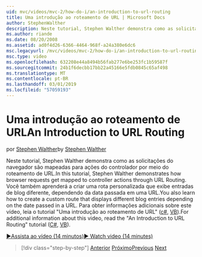```yaml
---
uid: mvc/videos/mvc-2/how-do-i/an-introduction-to-url-routing
title: Uma introdução ao roteamento de URL | Microsoft Docs
author: StephenWalther
description: Neste tutorial, Stephen Walther demonstra como as solicitações do navegador são mapeadas para ações do controlador por meio do roteamento de URL. Você também aprenderá a criar uma cust...
ms.author: riande
ms.date: 08/20/2008
ms.assetid: ad0f4d26-6366-4464-968f-a24a380e6dc6
msc.legacyurl: /mvc/videos/mvc-2/how-do-i/an-introduction-to-url-routing
msc.type: video
ms.openlocfilehash: 632208e44a8494b56fab277e6be253fc1b59587f
ms.sourcegitcommit: 24b1f6decbb17bb22a45166e5fdb0845c65af498
ms.translationtype: MT
ms.contentlocale: pt-BR
ms.lasthandoff: 03/01/2019
ms.locfileid: "57059193"
---
```

<a name="an-introduction-to-url-routing"></a><span data-ttu-id="e1dc7-104">Uma introdução ao roteamento de URL</span><span class="sxs-lookup"><span data-stu-id="e1dc7-104">An Introduction to URL Routing</span></span>
====================
<span data-ttu-id="e1dc7-105">por [Stephen Walther](https://github.com/StephenWalther)</span><span class="sxs-lookup"><span data-stu-id="e1dc7-105">by [Stephen Walther](https://github.com/StephenWalther)</span></span>

<span data-ttu-id="e1dc7-106">Neste tutorial, Stephen Walther demonstra como as solicitações do navegador são mapeadas para ações do controlador por meio do roteamento de URL.</span><span class="sxs-lookup"><span data-stu-id="e1dc7-106">In this tutorial, Stephen Walther demonstrates how browser requests get mapped to controller actions through URL Routing.</span></span> <span data-ttu-id="e1dc7-107">Você também aprenderá a criar uma rota personalizada que exibe entradas de blog diferente, dependendo da data passada em uma URL.</span><span class="sxs-lookup"><span data-stu-id="e1dc7-107">You also learn how to create a custom route that displays different blog entries depending on the date passed in a URL.</span></span> <span data-ttu-id="e1dc7-108">Para obter informações adicionais sobre este vídeo, leia o tutorial "Uma introdução ao roteamento de URL" ([c#](../../../overview/older-versions-1/controllers-and-routing/asp-net-mvc-routing-overview-cs.md), [VB](../../../overview/older-versions-1/controllers-and-routing/asp-net-mvc-routing-overview-vb.md)).</span><span class="sxs-lookup"><span data-stu-id="e1dc7-108">For additional information about this video, read the "An Introduction to URL Routing" tutorial ([C#](../../../overview/older-versions-1/controllers-and-routing/asp-net-mvc-routing-overview-cs.md), [VB](../../../overview/older-versions-1/controllers-and-routing/asp-net-mvc-routing-overview-vb.md)).</span></span>

[<span data-ttu-id="e1dc7-109">&#9654;Assista ao vídeo (14 minutos)</span><span class="sxs-lookup"><span data-stu-id="e1dc7-109">&#9654; Watch video (14 minutes)</span></span>](https://channel9.msdn.com/Blogs/ASP-NET-Site-Videos/an-introduction-to-url-routing)

> [!div class="step-by-step"]
> <span data-ttu-id="e1dc7-110">[Anterior](understanding-views-view-data-and-html-helpers.md)
> [Próximo](preventing-javascript-injection-attacks.md)</span><span class="sxs-lookup"><span data-stu-id="e1dc7-110">[Previous](understanding-views-view-data-and-html-helpers.md)
[Next](preventing-javascript-injection-attacks.md)</span></span>
